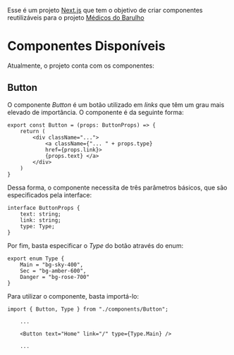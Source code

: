 Esse é um projeto [Next.js](https://nextjs.org/) que tem o objetivo de criar componentes reutilizáveis para o projeto [Médicos do Barulho](https://medicos-barulho.vercel.app)

# Componentes Disponíveis

Atualmente, o projeto conta com os componentes:

## Button

O componente _Button_ é um botão utilizado em _links_ que têm um grau mais elevado de importância. O componente é da seguinte forma:

```tsx
export const Button = (props: ButtonProps) => {
    return (
        <div className="...">
            <a className={"... " + props.type} 
            href={props.link}> 
            {props.text} </a>
        </div>
    )
}
```

Dessa forma, o componente necessita de três parâmetros básicos, que são especificados pela interface:

```tsx
interface ButtonProps {
    text: string;
    link: string;
    type: Type;
}
```

Por fim, basta especificar o _Type_ do botão através do enum:

```tsx
export enum Type {
    Main = "bg-sky-400",
    Sec = "bg-amber-600",
    Danger = "bg-rose-700"
}
```

Para utilizar o componente, basta importá-lo:

```tsx
import { Button, Type } from "./components/Button";

    ...

    <Button text="Home" link="/" type={Type.Main} />

    ...

```
